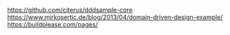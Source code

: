 https://github.com/citerus/dddsample-core  
https://www.mirkosertic.de/blog/2013/04/domain-driven-design-example/  
https://buildplease.com/pages/  
